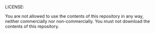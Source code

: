 LICENSE:

You are not allowed to use the contents of this repository in any way, neither commercially nor non-commercially.
You must not download the contents of this repository.
